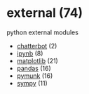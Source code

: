 # external (74)
python external modules

+ [chatterbot](chatterbot/README.md) (2)
+ [ipynb](ipynb/README.md) (8)
+ [matplotlib](matplotlib/README.md) (21)
+ [pandas](pandas/README.md) (16)
+ [pymunk](pymunk/README.md) (16)
+ [sympy](sympy/README.md) (11)
